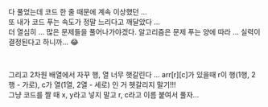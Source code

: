 
다 풀었는데 코드 한 줄 때문에 계속 이상했던 ... <br>
또 내가 코드 푸는 속도가 정말 느리다고 깨달았다 ... <br>
더 열심히 ... 많은 문제들을 풀어나가야겠다. 알고리즘은 문제 푸는 양에 따라 ... 실력이 결정된다고 하니까... 😂

<br>

그리고 2차원 배열에서 자꾸 행, 열 너무 햇갈린다 ... arr[r][c]가 있을때 r이 행(1행, 2행 - 가로), c가 열(1열, 2열 - 세로) 인 거 헷갈리지 말기!!!<br>
그냥 코드를 짤 때 x, y라고 넣지 말고 r, c라고 이름 붙여서 풀자...<br>